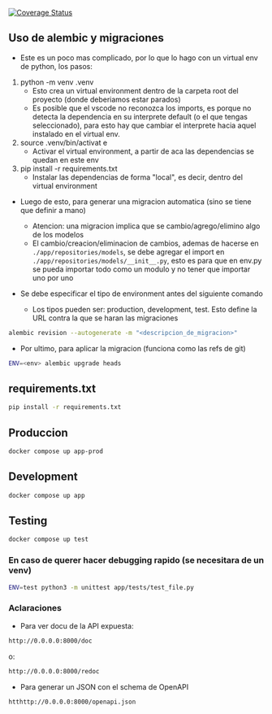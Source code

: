 [![Coverage Status](https://coveralls.io/repos/github/TwitSnap-grupo2/Users/badge.svg)](https://coveralls.io/github/TwitSnap-grupo2/Users)
## Uso de alembic y migraciones

- Este es un poco mas complicado, por lo que lo hago con un virtual env de python, los pasos:

1. python -m venv .venv
   - Esto crea un virtual environment dentro de la carpeta root del proyecto (donde deberiamos estar parados)
   - Es posible que el vscode no reconozca los imports, es porque no detecta la dependencia en su interprete default (o el que tengas seleccionado), para esto hay que cambiar el interprete hacia aquel instalado en el virtual env.
2. source .venv/bin/activat   e
   - Activar el virtual environment, a partir de aca las dependencias se quedan en este env
3. pip install -r requirements.txt
   - Instalar las dependencias de forma "local", es decir, dentro del virtual environment

- Luego de esto, para generar una migracion automatica (sino se tiene que definir a mano)

  - Atencion: una migracion implica que se cambio/agrego/elimino algo de los modelos
  - El cambio/creacion/eliminacion de cambios, ademas de hacerse en `./app/repositories/models`, se debe agregar el import en `./app/repositories/models/__init__.py`, esto es para que en env.py se pueda importar todo como un modulo y no tener que importar uno por uno

- Se debe especificar el tipo de environment antes del siguiente comando
  - Los tipos pueden ser: production, development, test. Esto define la URL contra la que se haran las migraciones

```bash
alembic revision --autogenerate -m "<descripcion_de_migracion>"
```

- Por ultimo, para aplicar la migracion (funciona como las refs de git)

```bash
ENV=<env> alembic upgrade heads
```

## requirements.txt

```bash
pip install -r requirements.txt
```

## Produccion

```bash
docker compose up app-prod
```

## Development

```bash
docker compose up app
```

## Testing

```bash
docker compose up test
```

### En caso de querer hacer debugging rapido (se necesitara de un venv)

```bash
ENV=test python3 -m unittest app/tests/test_file.py
```

### Aclaraciones

- Para ver docu de la API expuesta:

```bash
http://0.0.0.0:8000/doc
```

o:

```bash
http://0.0.0.0:8000/redoc
```

- Para generar un JSON con el schema de OpenAPI

```bash
htthttp://0.0.0.0:8000/openapi.json
```
